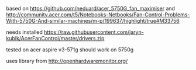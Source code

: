 based on https://github.com/neduard/acer_5750G_fan_maximiser
and http://community.acer.com/t5/Notebooks-Netbooks/Fan-Control-Problems-With-5750G-And-similar-machines/m-p/199637/highlight/true#M33756

needs installed https://raw.githubusercontent.com/jaryn-kubik/AcerFanControl/master/drivers.zip

tested on acer aspire v3-571g
should work on 5750g

uses library from http://openhardwaremonitor.org/